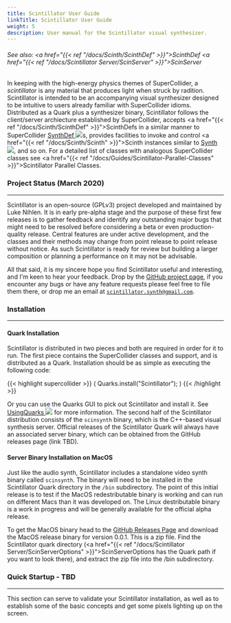 ```yaml
---
title: Scintillator User Guide
linkTitle: Scintillator User Guide
weight: 5
description: User manual for the Scintillator visual synthesizer.
---
```

<!-- generated file, please edit the original .schelp file(in the Scintillator repository) and then run schelpToMarkDown.scdscript to regenerate. -->
###### See also: <a href="{{< ref "/docs/Scinth/ScinthDef" >}}">ScinthDef</a> <a href="{{< ref "/docs/Scintillator Server/ScinServer" >}}">ScinServer</a> 



In keeping with the high-energy physics themes of SuperCollider, a <em>scintillator</em> is any material that produces light when struck by radition. Scintillator is intended to be an accompanying visual synthesizer designed to be intuitive to users already familiar with SuperCollider idioms. Distributed as a Quark plus a synthesizer binary, Scintillator follows the client/server archiecture established by SuperCollider, accepts <a href="{{< ref "/docs/Scinth/ScinthDef" >}}">ScinthDef</a>s in a similar manner to SuperCollider <a href="https://doc.sccode.org/Classes/SynthDef.html">SynthDef <img src="/images/external-link.svg" class="one-liner"></a>s, provides facilities to invoke and control <a href="{{< ref "/docs/Scinth/Scinth" >}}">Scinth</a> instances similar to <a href="https://doc.sccode.org/Classes/Synth.html">Synth <img src="/images/external-link.svg" class="one-liner"></a>, and so on. For a detailed list of classes with analogous SuperCollider classes see <a href="{{< ref "/docs/Guides/Scintillator-Parallel-Classes" >}}">Scintillator Parallel Classes</a>.



### Project Status (March 2020)
---



Scintillator is an open-source (GPLv3) project developed and maintained by Luke Nihlen. It is in early pre-alpha stage and the purpose of these first few releases is to gather feedback and identify any outstanding major bugs that might need to be resolved before considering a beta or even production-quality release. Central features are under active development, and the classes and their methods may change from point release to point release without notice. As such Scintillator is ready for review but building a larger composition or planning a performance on it may not be advisable.



All that said, it is my sincere hope you find Scintillator useful and interesting, and I'm keen to hear your feedback. Drop by the <a href="https://github.com/ScintillatorSynth/Scintillator">GitHub project page</a>, if you encounter any bugs or have any feature requests please feel free to file them there, or drop me an email at <code>scintillator.synth@gmail.com</code>.



### Installation
---



#### Quark Installation



Scintillator is distributed in two pieces and both are required in order for it to run. The first piece contains the SuperCollider classes and support, and is distributed as a Quark. Installation should be as simple as executing the following code:



{{< highlight supercollider >}}
(
Quarks.install("Scintillator");
)
{{< /highlight >}}



Or you can use the Quarks GUI to pick out Scintillator and install it. See <a href="https://doc.sccode.org/Guides/UsingQuarks.html">UsingQuarks <img src="/images/external-link.svg" class="one-liner"></a> for more information. The second half of the Scintillator distribution consists of the <code>scinsynth</code> binary, which is the C++-based visual synthesis server. Official releases of the Scintillator Quark will always have an associated server binary, which can be obtained from the GitHub releases page (link TBD).



#### Server Binary Installation on MacOS



Just like the audio synth, Scintillator includes a standalone video synth binary called <code>scinsynth</code>. The binary will need to be installed in the Scintillator Quark directory in the <code>/bin</code> subdirectory. The point of this initial release is to test if the MacOS redestributable binary is working and can run on different Macs than it was developed on. The Linux destributable binary is a work in progress and will be generally available for the official alpha release.



To get the MacOS binary head to the <a href="https://github.com/ScintillatorSynth/Scintillator/releases">GitHub Releases Page</a> and download the MacOS release binary for version 0.0.1. This is a zip file. Find the Scintillator quark directory (<a href="{{< ref "/docs/Scintillator Server/ScinServerOptions" >}}">ScinServerOptions</a> has the Quark path if you want to look there), and extract the zip file into the /bin subdirectory.



### Quick Startup - TBD
---



This section can serve to validate your Scintillator installation, as well as to establish some of the basic concepts and get some pixels lighting up on the screen.

